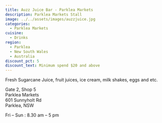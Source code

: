 ```yaml
---
title: Auzz Juice Bar - Parklea Markets
description: Parklea Markets Stall
image: ../../assets/images/auzzjuice.jpg
categories:
  - Parklea Markets
cuisine:
  - Drinks
region:
  - Parklea
  - New South Wales
  - Australia
discount_pct: 5
discount_text: Minimum spend $20 and above
---
```

Fresh Sugarcane Juice, fruit juices, ice cream, milk shakes, eggs and etc.

Gate 2, Shop 5\
Parklea Markets\
601 Sunnyholt Rd\
Parklea, NSW

Fri – Sun : 8.30 am – 5 pm
